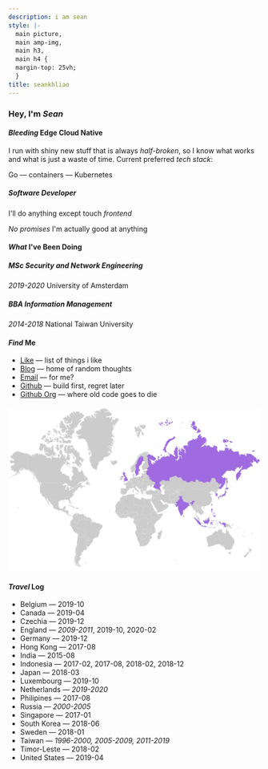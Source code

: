 ```yaml
---
description: i am sean
style: |-
  main picture,
  main amp-img,
  main h3,
  main h4 {
  margin-top: 25vh;
  }
title: seankhliao
---
```


### Hey, I'm _Sean_

#### _Bleeding_ Edge Cloud Native

I run with shiny new stuff that is always _half-broken_,
so I know what works and what is just a waste of time.
Current preferred _tech stack_:

Go — containers — Kubernetes

##### _Software_ Developer

I'll do anything except touch _frontend_

_No promises_ I'm actually good at anything

#### _What_ I've Been Doing

##### _MSc_ Security and Network Engineering

_2019-2020_ University of Amsterdam

##### _BBA_ Information Management

_2014-2018_ National Taiwan University

#### _Find_ Me

- [Like](/like) — list of things i like
- [Blog](/blog) — home of random thoughts
- [Email](mailto:sean@seankhliao.com) — for me?
- [Github](https://github.com/seankhliao) — build first, regret later
- [Github Org](https://github.com/erred) — where old code goes to die

#### ![map of countries I've visited](/map.webp)

#### _Travel_ Log

- Belgium — 2019-10
- Canada — 2019-04
- Czechia — 2019-12
- England — _2009-2011_, 2019-10, 2020-02
- Germany — 2019-12
- Hong Kong — 2017-08
- India — 2015-08
- Indonesia — 2017-02, 2017-08, 2018-02, 2018-12
- Japan — 2018-03
- Luxembourg — 2019-10
- Netherlands — _2019-2020_
- Philipines — 2017-08
- Russia — _2000-2005_
- Singapore — 2017-01
- South Korea — 2018-06
- Sweden — 2018-01
- Taiwan — _1996-2000, 2005-2009, 2011-2019_
- Timor-Leste — 2018-02
- United States — 2019-04
